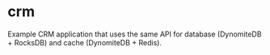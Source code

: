 # crm
Example CRM application that uses the same API for database (DynomiteDB + RocksDB) and cache (DynomiteDB + Redis).
